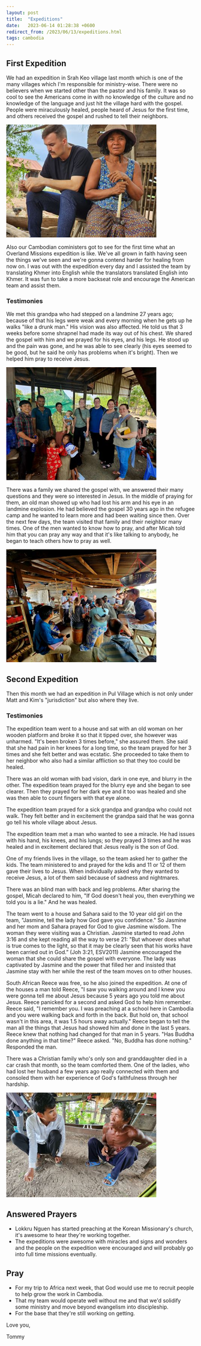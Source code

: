 ```yaml
---
layout: post
title:  "Expeditions"
date:   2023-06-14 01:28:38 +0600
redirect_from: /2023/06/13/expeditions.html
tags: cambodia
---
```


## First Expedition

We had an expedition in Srah Keo village last month which is one of the many villages which I'm responsible for ministry-wise. There were no believers when we started other than the pastor and his family. It was so cool to see the Americans come in with no knowledge of the culture and no knowledge of the language and just hit the village hard with the gospel. People were miraculously healed, people heard of Jesus for the first time, and others received the gospel and rushed to tell their neighbors.


![team](/assets/pics/2023/micahom.jpg)

Also our Cambodian coministers got to see for the first time what an Overland Missions expedition is like. We've all grown in faith having seen the things we've seen and we're gonna contend harder for healing from now on. I was out with the expedition every day and I assisted the team by translating Khmer into English while the translators translated English into Khmer. It was fun to take a more backseat role and encourage the American team and assist them.

### Testimonies
 
We met this grandpa who had stepped on a landmine 27 years ago; because of that his legs were weak and every morning when he gets up he walks "like a drunk man." His vision was also affected. He told us that 3 weeks before some shrapnel had made its way out of his chest. We shared the gospel with him and we prayed for his eyes, and his legs. He stood up and the pain was gone, and he was able to see clearly (his eyes seemed to be good, but he said he only has problems when it's bright). Then we helped him pray to receive Jesus.

![expedition](/assets/pics/2023/exp.jpg)

There was a family we shared the gospel with, we answered their many questions and they were so interested in Jesus. In the middle of praying for them, an old man showed up who had lost his arm and his eye in an landmine explosion. He had believed the gospel 30 years ago in the refugee camp and he wanted to learn more and had been waiting since then. Over the next few days, the team visited that family and their neighbor many times. One of the men wanted to know how to pray, and after Micah told him that you can pray any way and that it's like talking to anybody, he began to teach others how to pray as well.

![expedition](/assets/pics/2023/exp2.jpg)

## Second Expedition

Then this month we had an expedition in Pul Village which is not only under Matt and Kim's "jurisdiction" but also where they live.

### Testimonies

The expedition team went to a house and sat with an old woman on her wooden platform and broke it so that it tipped over, she however was unharmed. "It's been broken 3 times before," she assured them. She said that she had pain in her knees for a long time, so the team prayed for her 3 times and she felt better and was ecstatic. She proceeded to take them to her neighbor who also had a similar affliction so that they too could be healed.

There was an old woman with bad vision, dark in one eye, and blurry in the other. The expedition team prayed for the blurry eye and she began to see clearer. Then they prayed for her dark eye and it too was healed and she was then able to count fingers with that eye alone.

The expedition team prayed for a sick grandpa and grandpa who could not walk. They felt better and in excitement the grandpa said that he was gonna go tell his whole village about Jesus.

The expedition team met a man who wanted to see a miracle. He had issues with his hand, his knees, and his lungs; so they prayed 3 times and he was healed and in excitement declared that Jesus really is the son of God.

One of my friends lives in the village, so the team asked her to gather the kids. The team ministered to and prayed for the kdis and 11 or 12 of them gave their lives to Jesus. When individually asked why they wanted to receive Jesus, a lot of them said because of sadness and nightmares.

There was an blind man with back and leg problems. After sharing the gospel, Micah declared to him, "If God doesn't heal you, then everything we told you is a lie." And he was healed.

The team went to a house and Sahara said to the 10 year old girl on the team, "Jasmine, tell the lady how God gave you confidence." So Jasmine and her mom and Sahara prayed for God to give Jasmine wisdom. The woman they were visiting was a Christian. Jasmine started to read John 3:16 and she kept reading all the way to verse 21:
"But whoever does what is true comes to the light, so that it may be clearly seen that his works have been carried out in God.” (Joh 3:21, ESV2011) Jasmine encouraged the woman that she could share the gospel with everyone. The lady was captivated by Jasmine and the power that filled her and insisted that Jasmine stay with her while the rest of the team moves on to other houses.

South African Reece was free, so he also joined the expedition. At one of the houses a man told Reece, "I saw you walking around and I knew you were gonna tell me about Jesus because 5 years ago you told me about Jesus. Reece panicked for a second and asked God to help him remember. Reece said, "I remember you. I was preaching at a school here in Cambodia and you were walking back and forth in the back. But hold on, that school wasn't in this area, it was 1.5 hours away actually." Reece began to tell the man all the things that Jesus had showed him and done in the last 5 years. Reece knew that nothing had changed for that man in 5 years. "Has Buddha done anything in that time?" Reece asked. "No, Buddha has done nothing." Responded the man.

There was a Christian family who's only son and granddaughter died in a car crash that month, so the team comforted them. One of the ladies, who had lost her husband a few years ago really connected with them and consoled them with her experience of God's faithfulness through her hardship.

![team](/assets/pics/2023/tha.jpg)


## Answered Prayers
- Lokkru Nguen has started preaching at the Korean Missionary's church, it's awesome to hear they're working together.
- The expeditions were awesome with miracles and signs and wonders and the people on the expedition were encouraged and will probably go into full time missions eventually.

## Pray
- For my trip to Africa next week, that God would use me to recruit people to help grow the work in Cambodia.
- That my team would operate well without me and that we'd solidify some ministry and move beyond evangelism into discipleship.
- For the base that they're still working on getting.

Love you,

Tommy
